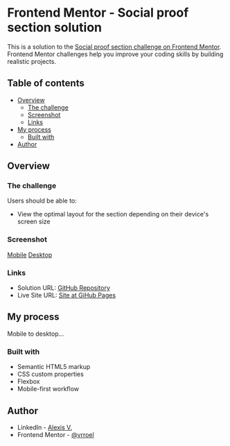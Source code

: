 # Frontend Mentor - Social proof section solution

This is a solution to the [Social proof section challenge on Frontend Mentor](https://www.frontendmentor.io/challenges/social-proof-section-6e0qTv_bA). Frontend Mentor challenges help you improve your coding skills by building realistic projects. 

## Table of contents

- [Overview](#overview)
  - [The challenge](#the-challenge)
  - [Screenshot](#screenshot)
  - [Links](#links)
- [My process](#my-process)
  - [Built with](#built-with)
- [Author](#author)

## Overview

### The challenge

Users should be able to:

- View the optimal layout for the section depending on their device's screen size

### Screenshot

[Mobile](./screenshots/mobile.jpg)
[Desktop](./screenshots/desktop.jpg)

### Links

- Solution URL: [GitHub Repository](https://github.com/vrroel/frontendmentor11.socialproofsectionmaster)
- Live Site URL: [Site at GiHub Pages](https://vrroel.github.io/frontendmentor11.socialproofsectionmaster/)

## My process

Mobile to desktop...

### Built with

- Semantic HTML5 markup
- CSS custom properties
- Flexbox
- Mobile-first workflow

## Author

- LinkedIn - [Alexis V.](https://www.linkedin.com/in/alexis-villarroel/)
- Frontend Mentor - [@vrroel](https://www.frontendmentor.io/profile/vrroel)

